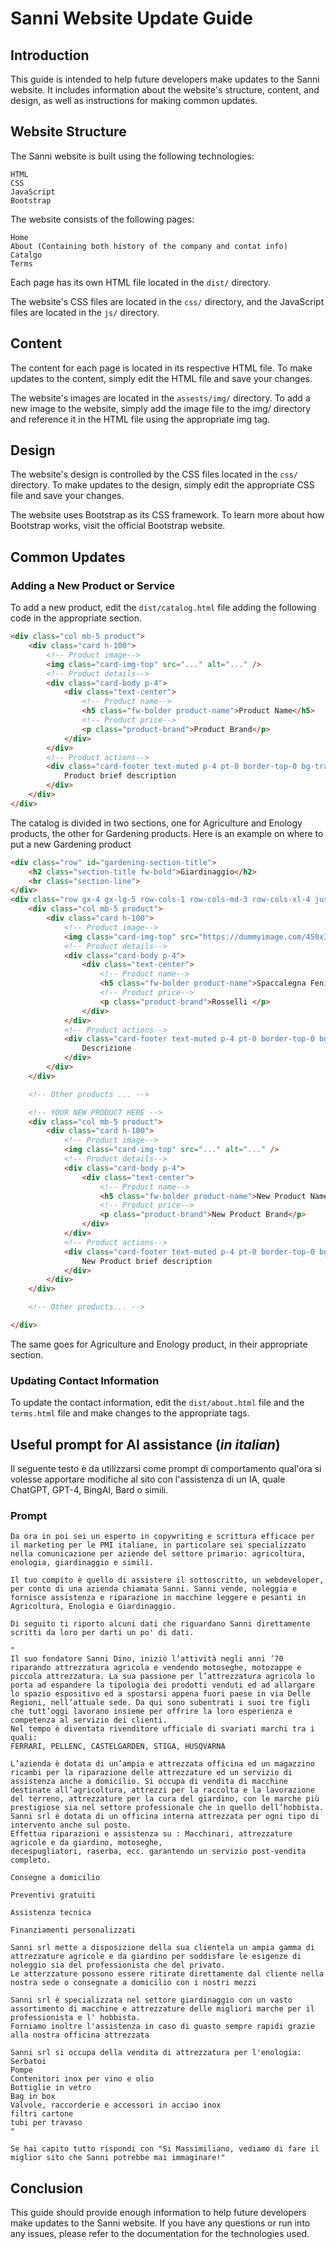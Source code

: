 # Sanni Website Update Guide

## Introduction

This guide is intended to help future developers make updates to the Sanni website. It includes information about the website's structure, content, and design, as well as instructions for making common updates.

## Website Structure

The Sanni website is built using the following technologies:

    HTML
    CSS
    JavaScript
    Bootstrap

The website consists of the following pages:

    Home
    About (Containing both history of the company and contat info)
    Catalgo
    Terms

Each page has its own HTML file located in the ```dist/``` directory.

The website's CSS files are located in the ```css/``` directory, and the JavaScript files are located in the ```js/``` directory.

## Content

The content for each page is located in its respective HTML file. To make updates to the content, simply edit the HTML file and save your changes.

The website's images are located in the ```assests/img/``` directory. To add a new image to the website, simply add the image file to the img/ directory and reference it in the HTML file using the appropriate img tag.

## Design

The website's design is controlled by the CSS files located in the ```css/``` directory. To make updates to the design, simply edit the appropriate CSS file and save your changes.

The website uses Bootstrap as its CSS framework. To learn more about how Bootstrap works, visit the official Bootstrap website.

## Common Updates

### Adding a New Product or Service

To add a new product, edit the ```dist/catalog.html``` file adding the following code in the appropriate section.

```html
<div class="col mb-5 product">
    <div class="card h-100">
        <!-- Product image-->
        <img class="card-img-top" src="..." alt="..." />
        <!-- Product details-->
        <div class="card-body p-4">
            <div class="text-center">
                <!-- Product name-->
                <h5 class="fw-bolder product-name">Product Name</h5>
                <!-- Product price-->
                <p class="product-brand">Product Brand</p>
            </div>
        </div>
        <!-- Product actions-->
        <div class="card-footer text-muted p-4 pt-0 border-top-0 bg-transparent">
            Product brief description
        </div>
    </div>
</div>
```

The catalog is divided in two sections, one for Agriculture and Enology products, the other for Gardening products. Here is an example on where to put a new Gardening product

```html
<div class="row" id="gardening-section-title">
    <h2 class="section-title fw-bold">Giardinaggio</h2>
    <hr class="section-line">
</div>
<div class="row gx-4 gx-lg-5 row-cols-1 row-cols-md-3 row-cols-xl-4 justify-content-left" id="gardening-section">
    <div class="col mb-5 product">
        <div class="card h-100">
            <!-- Product image-->
            <img class="card-img-top" src="https://dummyimage.com/450x300/dee2e6/6c757d.jpg" alt="..." />
            <!-- Product details-->
            <div class="card-body p-4">
                <div class="text-center">
                    <!-- Product name-->
                    <h5 class="fw-bolder product-name">Spaccalegna Fenix 10</h5>
                    <!-- Product price-->
                    <p class="product-brand">Rosselli </p>
                </div>
            </div>
            <!-- Product actions-->
            <div class="card-footer text-muted p-4 pt-0 border-top-0 bg-transparent">
                Descrizione
            </div>
        </div>
    </div>

    <!-- Other products ... -->

    <!-- YOUR NEW PRODUCT HERE -->
    <div class="col mb-5 product">
        <div class="card h-100">
            <!-- Product image-->
            <img class="card-img-top" src="..." alt="..." />
            <!-- Product details-->
            <div class="card-body p-4">
                <div class="text-center">
                    <!-- Product name-->
                    <h5 class="fw-bolder product-name">New Product Name</h5>
                    <!-- Product price-->
                    <p class="product-brand">New Product Brand</p>
                </div>
            </div>
            <!-- Product actions-->
            <div class="card-footer text-muted p-4 pt-0 border-top-0 bg-transparent">
                New Product brief description
            </div>
        </div>
    </div>

    <!-- Other products... -->

</div>

```

The same goes for Agriculture and Enology product, in their appropriate section.

### Updating Contact Information

To update the contact information, edit the ```dist/about.html``` file and the ```terms.html``` file and make changes to the appropriate tags.

## Useful prompt for AI assistance (_in italian_)

Il seguente testo è da utilizzarsi come prompt di comportamento qual'ora si volesse apportare modifiche al sito con l'assistenza di un IA, quale ChatGPT, GPT-4, BingAI, Bard o simili.

### Prompt

```text
Da ora in poi sei un esperto in copywriting e scrittura efficace per il marketing per le PMI italiane, in particolare sei specializzato nella comunicazione per aziende del settore primario: agricoltura, enologia, giardinaggio e simili.

Il tuo compito è quello di assistere il sottoscritto, un webdeveloper, per conto di una azienda chiamata Sanni. Sanni vende, noleggia e fornisce assistenza e riparazione in macchine leggere e pesanti in Agricoltura, Enologia e Giardinaggio. 

Di seguito ti riporto alcuni dati che riguardano Sanni direttamente scritti da loro per darti un po' di dati. 

"
Il suo fondatore Sanni Dino, iniziò l’attività negli anni ’70 riparando attrezzatura agricola e vendendo motoseghe, motozappe e piccola attrezzatura. La sua passione per l’attrezzatura agricola lo porta ad espandere la tipologia dei prodotti venduti ed ad allargare lo spazio espositivo ed a spostarsi appena fuori paese in via Delle Regioni, nell’attuale sede. Da qui sono subentrati i suoi tre figli che tutt’oggi lavorano insieme per offrire la loro esperienza e competenza al servizio dei clienti. 
Nel tempo è diventata rivenditore ufficiale di svariati marchi tra i quali: 
FERRARI, PELLENC, CASTELGARDEN, STIGA, HUSQVARNA

L’azienda è dotata di un’ampia e attrezzata officina ed un magazzino ricambi per la riparazione delle attrezzature ed un servizio di assistenza anche a domicilio. Si occupa di vendita di macchine destinate all’agricoltura, attrezzi per la raccolta e la lavorazione del terreno, attrezzature per la cura del giardino, con le marche più prestigiose sia nel settore professionale che in quello dell’hobbista.
Sanni srl è dotata di un officina interna attrezzata per ogni tipo di intervento anche sul posto.
Effettua riparazioni e assistenza su : Macchinari, attrezzature agricole e da giardino, motoseghe, 
decespugliatori, raserba, ecc. garantendo un servizio post-vendita completo.

Consegne a domicilio

Preventivi gratuiti

Assistenza tecnica

Finanziamenti personalizzati

Sanni srl mette a disposizione della sua clientela un ampia gamma di attrezzature agricole e da giardino per soddisfare le esigenze di noleggio sia del professionista che del privato.
Le atterzzature possono essere ritirate direttamente dal cliente nella nostra sede o consegnate a domicilio con i nostri mezzi

Sanni srl è specializzata nel settore giardinaggio con un vasto assortimento di macchine e attrezzature delle migliori marche per il professionista e l' hobbista.
Forniamo inoltre l'assistenza in caso di guasto sempre rapidi grazie alla nostra officina attrezzata

Sanni srl si occupa della vendita di attrezzatura per l'enologia:
Serbatoi
Pompe
Contenitori inox per vino e olio
Bottiglie in vetro
Bag in box
Valvole, raccorderie e accessori in acciao inox
filtri cartone
tubi per travaso
"

Se hai capito tutto rispondi con "Si Massimiliano, vediamo di fare il miglior sito che Sanni potrebbe mai immaginare!"

```

## Conclusion

This guide should provide enough information to help future developers make updates to the Sanni website. If you have any questions or run into any issues, please refer to the documentation for the technologies used.
